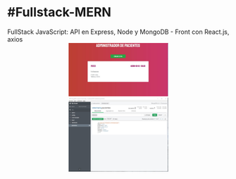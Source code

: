 <h1>#Fullstack-MERN </h1>
FullStack JavaScript: API en Express, Node y MongoDB - Front con React.js, axios

<div align="center"> 
     <img width="45%" src="img1.jpg" /> 
     
     
</div> 

<div align="center"> 
     <img width="45%" src="img3.jpg" /> 
    
     
</div> 